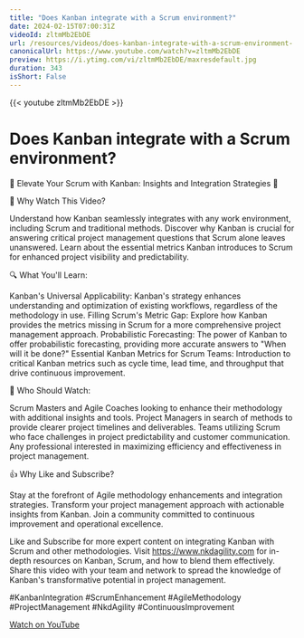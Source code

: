 ```yaml
---
title: "Does Kanban integrate with a Scrum environment?"
date: 2024-02-15T07:00:31Z
videoId: zltmMb2EbDE
url: /resources/videos/does-kanban-integrate-with-a-scrum-environment-
canonicalUrl: https://www.youtube.com/watch?v=zltmMb2EbDE
preview: https://i.ytimg.com/vi/zltmMb2EbDE/maxresdefault.jpg
duration: 343
isShort: False
---
```


{{< youtube zltmMb2EbDE >}}

# Does Kanban integrate with a Scrum environment?

🚀 Elevate Your Scrum with Kanban: Insights and Integration Strategies 🚀

🎯 Why Watch This Video?

Understand how Kanban seamlessly integrates with any work environment, including Scrum and traditional methods.
Discover why Kanban is crucial for answering critical project management questions that Scrum alone leaves unanswered.
Learn about the essential metrics Kanban introduces to Scrum for enhanced project visibility and predictability.

🔍 What You'll Learn:

Kanban's Universal Applicability: Kanban's strategy enhances understanding and optimization of existing workflows, regardless of the methodology in use.
Filling Scrum's Metric Gap: Explore how Kanban provides the metrics missing in Scrum for a more comprehensive project management approach.
Probabilistic Forecasting: The power of Kanban to offer probabilistic forecasting, providing more accurate answers to "When will it be done?"
Essential Kanban Metrics for Scrum Teams: Introduction to critical Kanban metrics such as cycle time, lead time, and throughput that drive continuous improvement.

👥 Who Should Watch:

Scrum Masters and Agile Coaches looking to enhance their methodology with additional insights and tools.
Project Managers in search of methods to provide clearer project timelines and deliverables.
Teams utilizing Scrum who face challenges in project predictability and customer communication.
Any professional interested in maximizing efficiency and effectiveness in project management.

👍 Why Like and Subscribe?

Stay at the forefront of Agile methodology enhancements and integration strategies.
Transform your project management approach with actionable insights from Kanban.
Join a community committed to continuous improvement and operational excellence.

Like and Subscribe for more expert content on integrating Kanban with Scrum and other methodologies.
Visit https://www.nkdagility.com for in-depth resources on Kanban, Scrum, and how to blend them effectively.
Share this video with your team and network to spread the knowledge of Kanban's transformative potential in project management.

#KanbanIntegration #ScrumEnhancement #AgileMethodology #ProjectManagement #NkdAgility #ContinuousImprovement

[Watch on YouTube](https://www.youtube.com/watch?v=zltmMb2EbDE)
